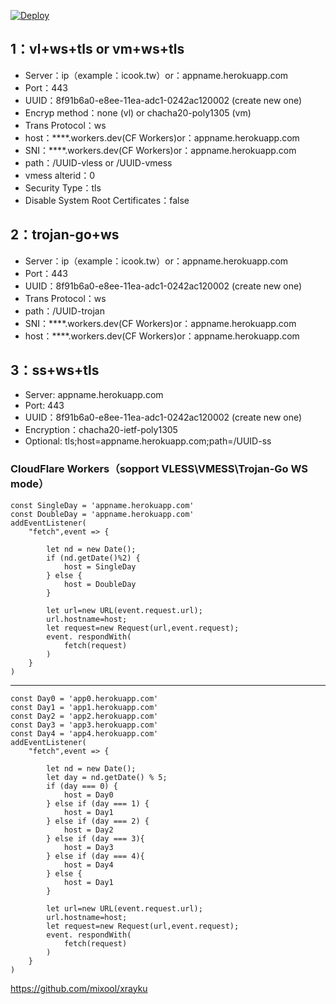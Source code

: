 [![Deploy](https://www.herokucdn.com/deploy/button.png)](https://dashboard.heroku.com/new?template=https://github.com/manusjse/yg)  

## 1：vl+ws+tls or vm+ws+tls
* Server：ip（example：icook.tw）or：appname.herokuapp.com
* Port：443
* UUID：8f91b6a0-e8ee-11ea-adc1-0242ac120002   (create new one)
* Encryp method：none (vl) or chacha20-poly1305 (vm)
* Trans Protocol：ws
* host：****.workers.dev(CF Workers)or：appname.herokuapp.com
* SNI：****.workers.dev(CF Workers)or：appname.herokuapp.com
* path：/UUID-vless or /UUID-vmess
* vmess alterid：0
* Security Type：tls
* Disable System Root Certificates：false

## 2：trojan-go+ws

* Server：ip（example：icook.tw）or：appname.herokuapp.com
* Port：443
* UUID：8f91b6a0-e8ee-11ea-adc1-0242ac120002   (create new one) 
* Trans Protocol：ws
* path：/UUID-trojan
* SNI：****.workers.dev(CF Workers)or：appname.herokuapp.com
* host：****.workers.dev(CF Workers)or：appname.herokuapp.com

## 3：ss+ws+tls

* Server: appname.herokuapp.com
* Port: 443
* UUID：8f91b6a0-e8ee-11ea-adc1-0242ac120002   (create new one) 
* Encryption：chacha20-ietf-poly1305
* Optional: tls;host=appname.herokuapp.com;path=/UUID-ss


### CloudFlare Workers（sopport VLESS\VMESS\Trojan-Go WS mode）

```
const SingleDay = 'appname.herokuapp.com'
const DoubleDay = 'appname.herokuapp.com'
addEventListener(
    "fetch",event => {
    
        let nd = new Date();
        if (nd.getDate()%2) {
            host = SingleDay
        } else {
            host = DoubleDay
        }
        
        let url=new URL(event.request.url);
        url.hostname=host;
        let request=new Request(url,event.request);
        event. respondWith(
            fetch(request)
        )
    }
)
```
----------------------------------------------------------------------------------------------
```
const Day0 = 'app0.herokuapp.com'
const Day1 = 'app1.herokuapp.com'
const Day2 = 'app2.herokuapp.com'
const Day3 = 'app3.herokuapp.com'
const Day4 = 'app4.herokuapp.com'
addEventListener(
    "fetch",event => {
    
        let nd = new Date();
        let day = nd.getDate() % 5;
        if (day === 0) {
            host = Day0
        } else if (day === 1) {
            host = Day1
        } else if (day === 2) {
            host = Day2
        } else if (day === 3){
            host = Day3
        } else if (day === 4){
            host = Day4
        } else {
            host = Day1
        }
        
        let url=new URL(event.request.url);
        url.hostname=host;
        let request=new Request(url,event.request);
        event. respondWith(
            fetch(request)
        )
    }
)
```

https://github.com/mixool/xrayku
